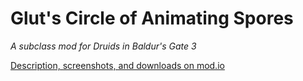 Glut's Circle of Animating Spores
=================================

*A subclass mod for Druids in Baldur's Gate 3*

[Description, screenshots, and downloads on mod.io](https://mod.io/g/baldursgate3/m/circle-of-the-spores-dev)
